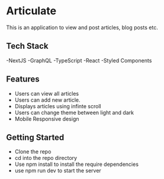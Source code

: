 # Articulate

This is an application to view and post articles, blog posts etc.

## Tech Stack

-NextJS
-GraphQL
-TypeScript
-React
-Styled Components

## Features

- Users can view all articles
- Users can add new article.
- Displays articles using infinte scroll
- Users can change theme between light and dark
- Mobile Responsive design

## Getting Started

- Clone the repo
- cd into the repo directory
- Use npm install to install the require dependencies
- use npm run dev to start the server


